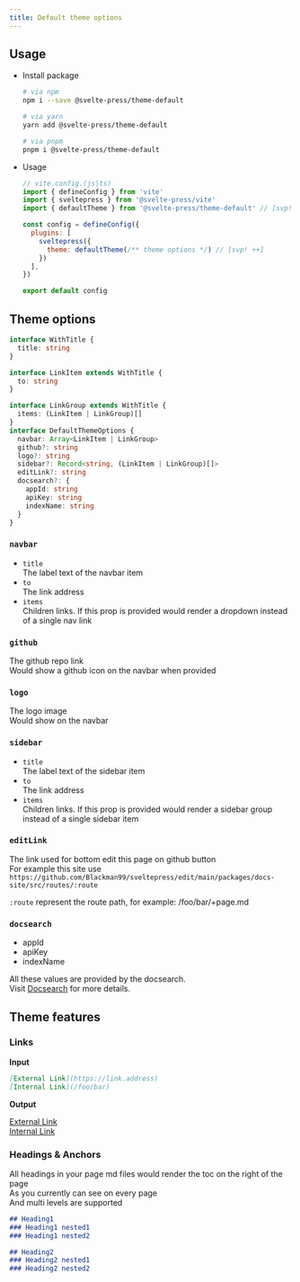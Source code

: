 ```yaml
---
title: Default theme options
---
```


## Usage

* Install package
  ```sh
  # via npm
  npm i --save @svelte-press/theme-default

  # via yarn
  yarn add @svelte-press/theme-default

  # via pnpm
  pnpm i @svelte-press/theme-default
  ```
* Usage
  ```js
  // vite.config.(js|ts)
  import { defineConfig } from 'vite'
  import { sveltepress } from '@svelte-press/vite'
  import { defaultTheme } from '@svelte-press/theme-default' // [svp! ++]

  const config = defineConfig({
    plugins: [
      sveltepress({
        theme: defaultTheme(/** theme options */) // [svp! ++]
      })
    ],
  })

  export default config
  ```

## Theme options

```ts
interface WithTitle {
  title: string
}

interface LinkItem extends WithTitle {
  to: string
}

interface LinkGroup extends WithTitle {
  items: (LinkItem | LinkGroup)[]
}
interface DefaultThemeOptions {
  navbar: Array<LinkItem | LinkGroup>
  github?: string
  logo?: string
  sidebar?: Record<string, (LinkItem | LinkGroup)[]>
  editLink?: string
  docsearch?: {
    appId: string
    apiKey: string
    indexName: string
  }
}
```

### `navbar`

* `title`  
  The label text of the navbar item
* `to`  
  The link address
* `items`  
  Children links. If this prop is provided would render a dropdown instead of a single nav link

### `github`
The github repo link  
Would show a github icon on the navbar when provided

### `logo`

The logo image  
Would show on the navbar 

### `sidebar`

* `title`  
  The label text of the sidebar item
* `to`  
  The link address
* `items`  
  Children links. If this prop is provided would render a sidebar group instead of a single sidebar item

### `editLink`

The link used for bottom edit this page on github button  
For example this site use `https://github.com/Blackman99/sveltepress/edit/main/packages/docs-site/src/routes/:route`

`:route` represent the route path, for example: /foo/bar/+page.md

### `docsearch`

* appId
* apiKey
* indexName

All these values are provided by the docsearch.  
Visit [Docsearch](https://docsearch.algolia.com/) for more details.

## Theme features

### Links

**Input**

```md
[External Link](https://link.address)
[Internal Link](/foo/bar)
```

**Output**

[External Link](https://link.address)  
[Internal Link](/foo/bar)


### Headings & Anchors

All headings in your page md files would render the toc on the right of the page  
As you currently can see on every page  
And multi levels are supported

```md
## Heading1
### Heading1 nested1
### Heading1 nested2

## Heading2
### Heading2 nested1
### Heading2 nested2
```
